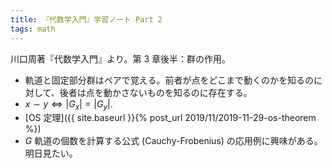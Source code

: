 ```yaml
---
title: 『代数学入門』学習ノート Part 2
tags: math
---
```


川口周著『代数学入門』より。第 3 章後半：群の作用。

* 軌道と固定部分群はペアで覚える。前者が点をどこまで動くのかを知るのに対して、後者は点を動かさないものを知るのに存在する。
* $x \sim y \iff \vert G_x\rvert = \lvert G_y\rvert.$
* [OS 定理]({{ site.baseurl }}{% post_url 2019/11/2019-11-29-os-theorem %})
* $G$ 軌道の個数を計算する公式 (Cauchy-Frobenius) の応用例に興味がある。明日見たい。
